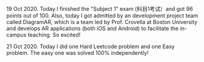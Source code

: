 19 Oct 2020. Today I finished the "Subject 1" exam (科目1考试）and got 96 points out of 100. Also, today I got admitted by an development project team called DiagramAR, which is a team led by Prof. Crovella at Boston University and develops AR applications (both iOS and Android) to facilitate the in-campus teaching. So excited! 

21 Oct 2020. Today I did one Hard Leetcode problem and one Easy problem. The easy one was solved 100% independently!
